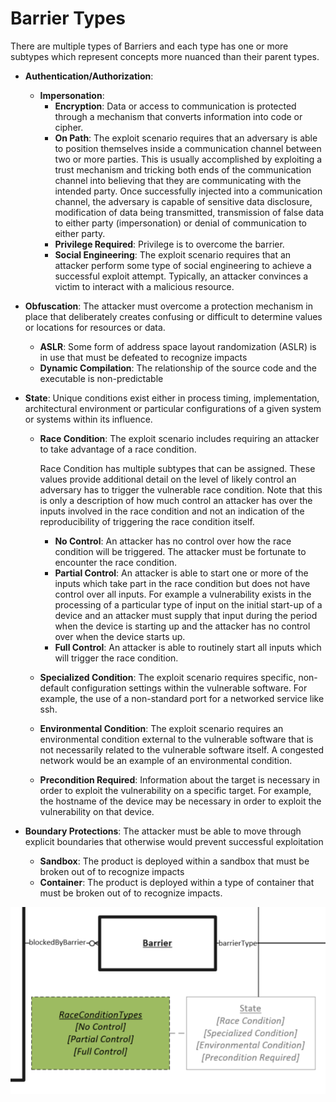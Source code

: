 # Barrier Types

There are multiple types of Barriers and each type has one or more subtypes which represent concepts more nuanced than their parent types.
	
- **Authentication/Authorization**:
	- **Impersonation**:
		- **Encryption**: Data or access to communication is protected through a mechanism that converts information into code or cipher.
		- **On Path**:  The exploit scenario requires that an adversary is able to position themselves inside a communication channel between two or more parties. This is usually accomplished by exploiting a trust mechanism and tricking both ends of the communication channel into believing that they are communicating with the intended party. Once successfully injected into a communication channel, the adversary is capable of sensitive data disclosure, modification of data being transmitted, transmission of false data to either party (impersonation) or denial of communication to either party.
        - **Privilege Required**: Privilege is to overcome the barrier.
		- **Social Engineering**: The exploit scenario requires that an attacker perform some type of social engineering to achieve a successful exploit attempt. Typically, an attacker convinces a victim to interact with a malicious resource.

 - **Obfuscation**: The attacker must overcome a protection mechanism in place that deliberately creates confusing or difficult to determine values or locations for resources or data.
	- **ASLR**: Some form of address space layout randomization (ASLR) is in use that must be defeated to recognize impacts
	- **Dynamic Compilation**: The relationship of the source code and the executable is non-predictable
 - **State**:  Unique conditions exist either in process timing, implementation, architectural environment or particular configurations of a given system or systems within its influence. 
    - **Race Condition**:  The exploit scenario includes requiring an attacker to take advantage of a race condition.
    
        Race Condition has multiple subtypes that can be assigned. These values provide additional detail on the level of likely control an adversary has to trigger the vulnerable race condition. Note that this is only a description of how much control an attacker has over the inputs involved in the race condition and not an indication of the reproducibility of triggering the race condition itself.

        - **No Control**:  An attacker has no control over how the race condition will be triggered. The attacker must be fortunate to encounter the race condition.
        - **Partial Control**: An attacker is able to start one or more of the inputs which take part in the race condition but does not have control over all inputs. For example a vulnerability exists in the processing of a particular type of input on the initial start-up of a device and an attacker must supply that input during the period when the device is starting up and the attacker has no control over when the device starts up.
        - **Full Control**:  An attacker is able to routinely start all inputs which will trigger the race condition.

    - **Specialized Condition**:  The exploit scenario requires specific, non-default configuration settings within the vulnerable software. For example, the use of a non-standard port for a networked service like ssh.
    - **Environmental Condition**:  The exploit scenario requires an environmental condition external to the vulnerable software that is not necessarily related to the vulnerable software itself. A congested network would be an example of an environmental condition.
    - **Precondition Required**:  Information about the target is necessary in order to exploit the vulnerability on a specific target. For example, the hostname of the device may be necessary in order to exploit the vulnerability on that device.
  - **Boundary Protections**:  The attacker must be able to move through explicit boundaries that otherwise would prevent successful exploitation
    - **Sandbox**:  The product is deployed within a sandbox that must be broken out of to recognize impacts
    - **Container**:  The product is deployed within a type of container that must be broken out of to recognize impacts.

 ![Race Condition Graph](../figures/graphsnippets/RaceConditionSnippet.png "Race Condition Graph")
